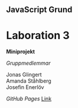 ## JavaScript Grund

# Laboration 3

**Miniprojekt**

*Gruppmedlemmar*

Jonas Glingert  
Amanda Ståhlberg  
Josefin Enerlöv  

*GitHub Pages*
[Link](https://glingmedia.github.io/todo/)
